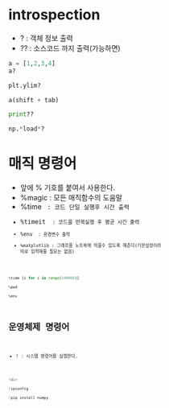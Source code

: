 # introspection

- ? : 객체 정보 출력
- ?? : 소스코드 까지 출력(가능하면)

``` python
a = [1,2,3,4]
a?

plt.ylim?

a(shift + tab)

print??

np.*load*?
```

# 매직 명령어

- 앞에 % 기호를 붙여서 사용한다.
- %magic : 모든 매직함수의 도움말
- %time <code> : 코드 단일 실행후 시간 출력
- %timeit <code> : 코드를 반복실행 후 평균 시간 출력
- %env <code> : 환경변수 출력
- %matplotlib : 그래프를 노트북에 띄울수 있도록 해준다(기본설정이라 따로 입력해줄 필요는 없음)

```python
%time [i for i in range(100000)]

%pwd

%env
```

# 운영체제 명령어

- ! : 시스템 명령어를 실행한다.

```python
!dir

!ipconfig

!pip install numpy
```

